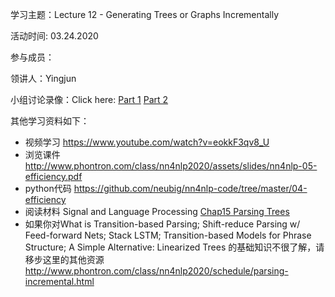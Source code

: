 学习主题：Lecture 12 - Generating Trees or Graphs Incrementally

活动时间: 03.24.2020

参与成员：

领讲人：Yingjun

小组讨论录像：Click here: [Part 1](https://youtu.be/KDkZseYhFvU) [Part 2](https://youtu.be/nBRlxNQG1xc)

其他学习资料如下：

- 视频学习 https://www.youtube.com/watch?v=eokkF3qv8_U
- 浏览课件 http://www.phontron.com/class/nn4nlp2020/assets/slides/nn4nlp-05-efficiency.pdf
- python代码 https://github.com/neubig/nn4nlp-code/tree/master/04-efficiency
- 阅读材料 Signal and Language Processing [Chap15 Parsing Trees](https://web.stanford.edu/~jurafsky/slp3/15.pdf)
- 如果你对What is Transition-based Parsing; Shift-reduce Parsing w/ Feed-forward Nets; Stack LSTM; Transition-based Models for Phrase Structure; A Simple Alternative: Linearized Trees 的基础知识不很了解，请移步这里的其他资源 http://www.phontron.com/class/nn4nlp2020/schedule/parsing-incremental.html



